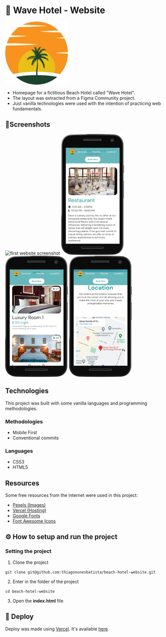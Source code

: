 # 🏨 Wave Hotel - Website

<img src="https://github.com/thiagonunesbatista/beach-hotel-website/blob/main/assets/images/marketing/logo-transparent.png?raw=true" alt="Wave hotel logo" height="200" width="200">

- Homepage for a fictitious Beach Hotel called "Wave Hotel".
- The layout was extracted from a Figma Community project.
- Just vanilla technologies were used with the intention of practicing web fundamentals.

## 📱Screenshots

<img src="https://github.com/thiagonunesbatista/beach-hotel-website/blob/main/assets/images/screenshots/mobile_1.png?raw=true" alt="first website screenshot" width="200">

<img src="https://github.com/thiagonunesbatista/beach-hotel-website/blob/main/assets/images/screenshots/mobile_2.png?raw=true" alt="first website screenshot" width="200">

<img src="https://github.com/thiagonunesbatista/beach-hotel-website/blob/main/assets/images/screenshots/mobile_3.png?raw=true" alt="first website screenshot" width="200">

<img src="https://github.com/thiagonunesbatista/beach-hotel-website/blob/main/assets/images/screenshots/mobile_4.png?raw=true" alt="first website screenshot" width="200">

## Technologies

This project was built with some vanilla languages and programming methodologies.

### Methodologies

- Mobile First
- Conventional commits

### Languages

- CSS3
- HTML5

## Resources

Some free resources from the internet were used in this project:

- [Pexels (Images)](https://www.pexels.com)
- [Vercel (Hosting)](https://vercel.com)
- [Google Fonts](https://fonts.google.com)
- [Font Awesome Icons](https://fontawesome.com/icons)

## ⚙️ How to setup and run the project

### Setting the project

1. Clone the project

```shell
git clone git@github.com:thiagonunesbatista/beach-hotel-website.git
```

2. Enter in the folder of the project

```shell
cd beach-hotel-website
```

3. Open the **index.html** file

## 🔗 Deploy

Deploy was made using [Vercel](https://vercel.com/). It's available [here](https://beachhotel.vercel.app).
